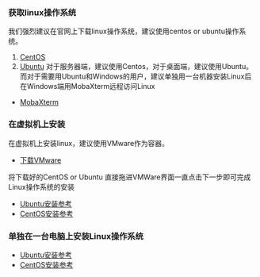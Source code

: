 
### 获取linux操作系统
我们强烈建议在官网上下载linux操作系统，建议使用centos or ubuntu操作系统。
1. [CentOS](https://www.centos.org/download/)
2. [Ubuntu](https://ubuntu.com/download/desktop)
对于服务器端，建议使用Centos，对于桌面端，建议使用Ubuntu。
而对于需要用Ubuntu和Windows的用户，建议单独用一台机器安装Linux后在Windows端用MobaXterm远程访问Linux
* [MobaXterm](https://mobaxterm.mobatek.net/)

### 在虚拟机上安装
在虚拟机上安装linux，建议使用VMware作为容器。
* [下载VMware](https://www.vmware.com/)

将下载好的CentOS or Ubuntu 直接拖进VMWare界面一直点击下一步即可完成Linux操作系统的安装
* [Ubuntu安装参考](https://blog.csdn.net/stpeace/article/details/78598333)
* [CentOS安装参考](https://blog.csdn.net/qq_37057095/article/details/81240450)

### 单独在一台电脑上安装Linux操作系统

* [Ubuntu安装参考](https://blog.csdn.net/weixin_40494464/article/details/81010256)
* [CentOS安装参考](https://blog.csdn.net/qq_28189423/article/details/82216620)





